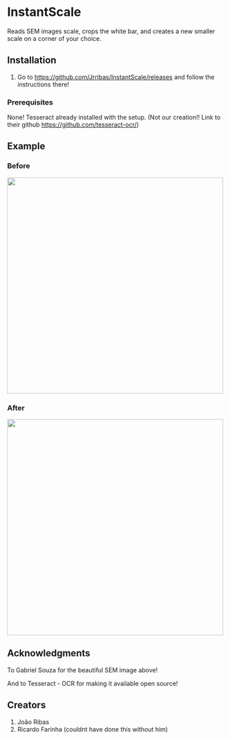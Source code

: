 # InstantScale
Reads SEM images scale, crops the white bar, and creates a new smaller scale on a corner of your choice.

## Installation

1. Go to https://github.com/Jrribas/InstantScale/releases and follow the instructions there!

### Prerequisites

None! Tesseract already installed with the setup. (Not our creation!! Link to their github https://github.com/tesseract-ocr/)

## Example
### Before
<img src="http://i.imgur.com/62LpuB6.png" width="500">

### After
<img src="http://i.imgur.com/NdoLOkH.png" width="500">

## Acknowledgments

To Gabriel Souza for the beautiful SEM image above!

And to Tesseract - OCR for making it available open source!

## Creators

1. João Ribas
2. Ricardo Farinha (couldnt have done this without him)
